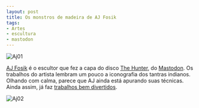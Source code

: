 ```yaml
---
layout: post
title: Os monstros de madeira de AJ Fosik
tags:
- Artes
- escultura
- mastodon
---
```


![Aj01](http://www.caosordenado.com/wp-content/uploads/2011/12/aj01.jpg)

[AJ Fosik](http://ajfosik.com/) é o escultor que fez a capa do disco [The Hunter](http://en.wikipedia.org/wiki/The_Hunter_(Mastodon_album)), do [Mastodon](http://mastodonrocks.com). Os trabalhos do artista lembram um pouco a iconografia dos tantras indianos. Olhando com calma, parece que AJ ainda está apurando suas técnicas. Ainda assim, já faz [trabalhos bem divertidos](http://www.flickr.com/photos/ajfosik/).

![Aj02](http://www.caosordenado.com/wp-content/uploads/2011/12/aj02.jpg)
